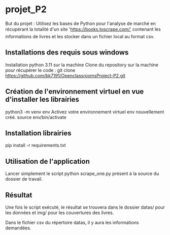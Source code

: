 # projet_P2

But du projet : Utilisez les bases de Python pour l'analyse de marché en récupérant la totalité d'un site 'https://books.toscrape.com/' contenant les informations de livres et les stocker dans un fichier local au format csv.

## Installations des requis sous windows
Installation python 3.11 sur la machine
Clone du repository sur la machine pour récupérer le code :
git clone https://github.com/bk7191/OpenclassroomsProject-P2.git

## Création de l'environnement virtuel en vue d'installer les librairies
python3 -m venv env
Activez votre environnement virtuel env nouvellement créé.
source env/bin/activate

## Installation librairies 
pip install -r requirements.txt

## Utilisation de l'application
Lancer simplement le script python scrape_one.py présent à la source du dossier de travail.

## Résultat
Une fois le script exécuté, le résultat se trouvera dans le dossier datas/ pour les données et img/ pour les couvertures des livres.

Dans le fichier csv du répertoire datas, il y aura les informations demandées.
